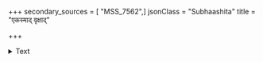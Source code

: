 +++
secondary_sources = [ "MSS_7562",]
jsonClass = "Subhaashita"
title = "एकस्माद् वृक्षाद्"

+++

<details><summary>Text</summary>

एकस्माद् वृक्षाद् यज्ञपात्राणि राजन् स्रुक् च द्रोणी वोढनी पीडनी च।  
एतद् राजन् ब्रुवतो मे निबोध एकस्मात् पुरुषाज् जायतेऽसच्च सच्च॥
</details>
